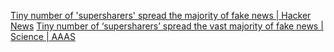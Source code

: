 
[Tiny number of 'supersharers' spread the majority of fake news | Hacker News](https://news.ycombinator.com/item?id=40542321)
[Tiny number of ‘supersharers’ spread the vast majority of fake news | Science | AAAS](https://www.science.org/content/article/tiny-number-supersharers-spread-vast-majority-fake-news)
